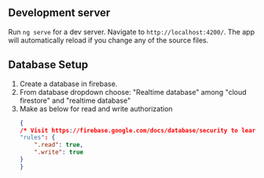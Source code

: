 
## Development server

Run `ng serve` for a dev server. Navigate to `http://localhost:4200/`. The app will automatically reload if you change any of the source files.

## Database Setup
1. Create a database in firebase.
2. From database dropdown choose: "Realtime database" among "cloud firestore" and "realtime database"
3. Make as below for read and write authorization
    ```json
    {
    /* Visit https://firebase.google.com/docs/database/security to learn more about security rules. */
    "rules": {
        ".read": true,
        ".write": true
    }
    }
    ```